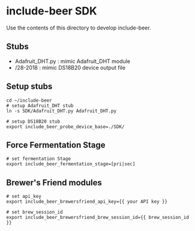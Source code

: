 # include-beer SDK
Use the contents of this directory to develop include-beer.

## Stubs
- Adafruit_DHT.py : mimic Adafruit_DHT module
- /28-2018 : mimic DS18B20 device output file

## Setup stubs
    cd ~/include-beer
    # setup Adafruit_DHT stub
    ln -s SDK/Adafruit_DHT.py Adafruit_DHT.py

    # setup DS18B20 stub
    export include_beer_probe_device_base=./SDK/

## Force Fermentation Stage
    # set fermentation Stage
    export include_beer_fermentation_stage=[pri|sec]

## Brewer's Friend modules
    # set api_key
    export include_beer_brewersfriend_api_key={{ your API key }}

    # set brew_session_id
    export include_beer_brewersfriend_brew_session_id={{ brew_session_id }}
